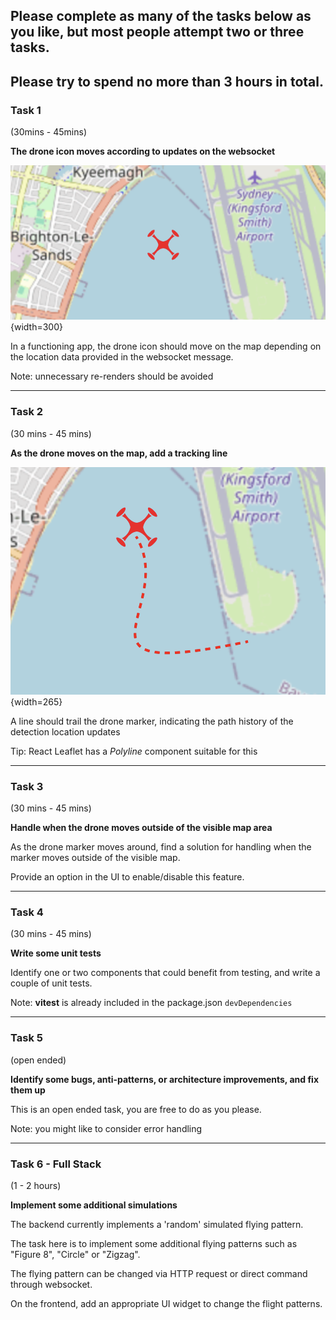 ## Please complete as many of the tasks below as you like, but most people attempt two or three tasks.
## Please try to spend no more than 3 hours in total.

### Task 1

(30mins - 45mins)

**The drone icon moves according to updates on the websocket**

![](./assets/drone-updates.png){width=300}

In a functioning app, the drone icon should move on the map depending on the location data provided in the websocket message.

Note: unnecessary re-renders should be avoided

---

### Task 2

(30 mins - 45 mins)

**As the drone moves on the map, add a tracking line**

![](./assets/drone-track.png){width=265}

A line should trail the drone marker, indicating the path history of the detection location updates

Tip: React Leaflet has a _Polyline_ component suitable for this

---

### Task 3

(30 mins - 45 mins)

**Handle when the drone moves outside of the visible map area**

As the drone marker moves around, find a solution for handling when the marker moves outside of the visible map.

Provide an option in the UI to enable/disable this feature.

---

### Task 4

(30 mins - 45 mins)

**Write some unit tests**

Identify one or two components that could benefit from testing, and write a couple of unit tests.

Note: **vitest** is already included in the package.json `devDependencies`

---

### Task 5

(open ended)

**Identify some bugs, anti-patterns, or architecture improvements, and fix them up**

This is an open ended task, you are free to do as you please.

Note: you might like to consider error handling

---

### Task 6 - Full Stack

(1 - 2 hours)

**Implement some additional simulations**

The backend currently implements a 'random' simulated flying pattern.

The task here is to implement some additional flying patterns such as "Figure 8", "Circle" or "Zigzag".

The flying pattern can be changed via HTTP request or direct command through websocket.

On the frontend, add an appropriate UI widget to change the flight patterns.